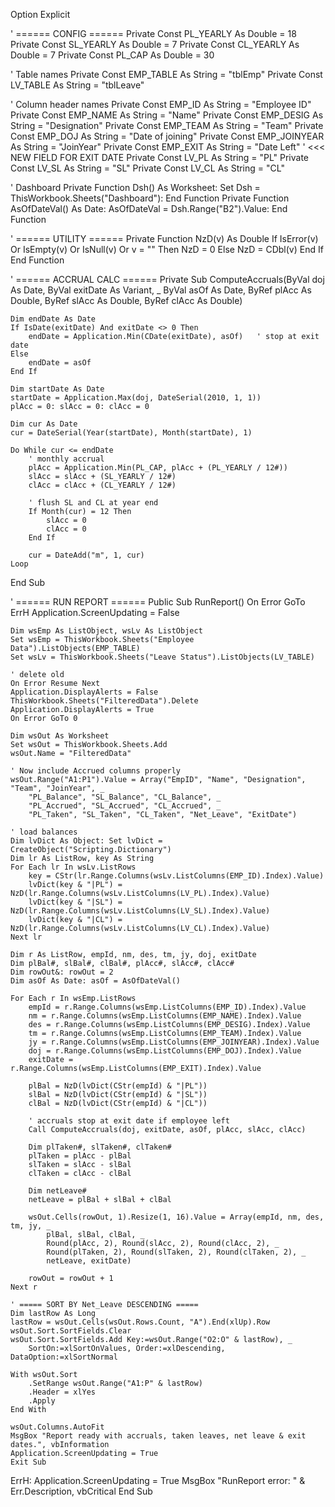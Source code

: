 Option Explicit

' ====== CONFIG ======
Private Const PL_YEARLY As Double = 18
Private Const SL_YEARLY As Double = 7
Private Const CL_YEARLY As Double = 7
Private Const PL_CAP As Double = 30

' Table names
Private Const EMP_TABLE As String = "tblEmp"
Private Const LV_TABLE As String = "tblLeave"

' Column header names
Private Const EMP_ID As String = "Employee ID"
Private Const EMP_NAME As String = "Name"
Private Const EMP_DESIG As String = "Designation"
Private Const EMP_TEAM As String = "Team"
Private Const EMP_DOJ As String = "Date of joining"
Private Const EMP_JOINYEAR As String = "JoinYear"
Private Const EMP_EXIT As String = "Date Left"   ' <<< NEW FIELD FOR EXIT DATE
Private Const LV_PL As String = "PL"
Private Const LV_SL As String = "SL"
Private Const LV_CL As String = "CL"

' Dashboard
Private Function Dsh() As Worksheet: Set Dsh = ThisWorkbook.Sheets("Dashboard"): End Function
Private Function AsOfDateVal() As Date: AsOfDateVal = Dsh.Range("B2").Value: End Function

' ====== UTILITY ======
Private Function NzD(v) As Double
    If IsError(v) Or IsEmpty(v) Or IsNull(v) Or v = "" Then
        NzD = 0
    Else
        NzD = CDbl(v)
    End If
End Function

' ====== ACCRUAL CALC ======
Private Sub ComputeAccruals(ByVal doj As Date, ByVal exitDate As Variant, _
    ByVal asOf As Date, ByRef plAcc As Double, ByRef slAcc As Double, ByRef clAcc As Double)

    Dim endDate As Date
    If IsDate(exitDate) And exitDate <> 0 Then
        endDate = Application.Min(CDate(exitDate), asOf)   ' stop at exit date
    Else
        endDate = asOf
    End If

    Dim startDate As Date
    startDate = Application.Max(doj, DateSerial(2010, 1, 1))
    plAcc = 0: slAcc = 0: clAcc = 0

    Dim cur As Date
    cur = DateSerial(Year(startDate), Month(startDate), 1)

    Do While cur <= endDate
        ' monthly accrual
        plAcc = Application.Min(PL_CAP, plAcc + (PL_YEARLY / 12#))
        slAcc = slAcc + (SL_YEARLY / 12#)
        clAcc = clAcc + (CL_YEARLY / 12#)

        ' flush SL and CL at year end
        If Month(cur) = 12 Then
            slAcc = 0
            clAcc = 0
        End If

        cur = DateAdd("m", 1, cur)
    Loop
End Sub

' ====== RUN REPORT ======
Public Sub RunReport()
    On Error GoTo ErrH
    Application.ScreenUpdating = False

    Dim wsEmp As ListObject, wsLv As ListObject
    Set wsEmp = ThisWorkbook.Sheets("Employee Data").ListObjects(EMP_TABLE)
    Set wsLv = ThisWorkbook.Sheets("Leave Status").ListObjects(LV_TABLE)

    ' delete old
    On Error Resume Next
    Application.DisplayAlerts = False
    ThisWorkbook.Sheets("FilteredData").Delete
    Application.DisplayAlerts = True
    On Error GoTo 0

    Dim wsOut As Worksheet
    Set wsOut = ThisWorkbook.Sheets.Add
    wsOut.Name = "FilteredData"

    ' Now include Accrued columns properly
    wsOut.Range("A1:P1").Value = Array("EmpID", "Name", "Designation", "Team", "JoinYear", _
        "PL_Balance", "SL_Balance", "CL_Balance", _
        "PL_Accrued", "SL_Accrued", "CL_Accrued", _
        "PL_Taken", "SL_Taken", "CL_Taken", "Net_Leave", "ExitDate")

    ' load balances
    Dim lvDict As Object: Set lvDict = CreateObject("Scripting.Dictionary")
    Dim lr As ListRow, key As String
    For Each lr In wsLv.ListRows
        key = CStr(lr.Range.Columns(wsLv.ListColumns(EMP_ID).Index).Value)
        lvDict(key & "|PL") = NzD(lr.Range.Columns(wsLv.ListColumns(LV_PL).Index).Value)
        lvDict(key & "|SL") = NzD(lr.Range.Columns(wsLv.ListColumns(LV_SL).Index).Value)
        lvDict(key & "|CL") = NzD(lr.Range.Columns(wsLv.ListColumns(LV_CL).Index).Value)
    Next lr

    Dim r As ListRow, empId, nm, des, tm, jy, doj, exitDate
    Dim plBal#, slBal#, clBal#, plAcc#, slAcc#, clAcc#
    Dim rowOut&: rowOut = 2
    Dim asOf As Date: asOf = AsOfDateVal()

    For Each r In wsEmp.ListRows
        empId = r.Range.Columns(wsEmp.ListColumns(EMP_ID).Index).Value
        nm = r.Range.Columns(wsEmp.ListColumns(EMP_NAME).Index).Value
        des = r.Range.Columns(wsEmp.ListColumns(EMP_DESIG).Index).Value
        tm = r.Range.Columns(wsEmp.ListColumns(EMP_TEAM).Index).Value
        jy = r.Range.Columns(wsEmp.ListColumns(EMP_JOINYEAR).Index).Value
        doj = r.Range.Columns(wsEmp.ListColumns(EMP_DOJ).Index).Value
        exitDate = r.Range.Columns(wsEmp.ListColumns(EMP_EXIT).Index).Value

        plBal = NzD(lvDict(CStr(empId) & "|PL"))
        slBal = NzD(lvDict(CStr(empId) & "|SL"))
        clBal = NzD(lvDict(CStr(empId) & "|CL"))

        ' accruals stop at exit date if employee left
        Call ComputeAccruals(doj, exitDate, asOf, plAcc, slAcc, clAcc)

        Dim plTaken#, slTaken#, clTaken#
        plTaken = plAcc - plBal
        slTaken = slAcc - slBal
        clTaken = clAcc - clBal

        Dim netLeave#
        netLeave = plBal + slBal + clBal

        wsOut.Cells(rowOut, 1).Resize(1, 16).Value = Array(empId, nm, des, tm, jy, _
            plBal, slBal, clBal, _
            Round(plAcc, 2), Round(slAcc, 2), Round(clAcc, 2), _
            Round(plTaken, 2), Round(slTaken, 2), Round(clTaken, 2), _
            netLeave, exitDate)

        rowOut = rowOut + 1
    Next r

    ' ===== SORT BY Net_Leave DESCENDING =====
    Dim lastRow As Long
    lastRow = wsOut.Cells(wsOut.Rows.Count, "A").End(xlUp).Row
    wsOut.Sort.SortFields.Clear
    wsOut.Sort.SortFields.Add Key:=wsOut.Range("O2:O" & lastRow), _
        SortOn:=xlSortOnValues, Order:=xlDescending, DataOption:=xlSortNormal

    With wsOut.Sort
        .SetRange wsOut.Range("A1:P" & lastRow)
        .Header = xlYes
        .Apply
    End With

    wsOut.Columns.AutoFit
    MsgBox "Report ready with accruals, taken leaves, net leave & exit dates.", vbInformation
    Application.ScreenUpdating = True
    Exit Sub

ErrH:
    Application.ScreenUpdating = True
    MsgBox "RunReport error: " & Err.Description, vbCritical
End Sub

